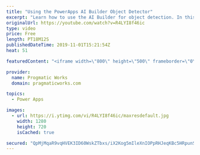 ```yaml
---
title: "Using the PowerApps AI Builder Object Detector"
excerpt: "Learn how to use the AI Builder for object detection. In this app build project, you'll see how to do automatic inventory by just taking pictures of what you want to inventory in PowerApps or Microsoft Flow.  Check out our great training at https://www.pragmaticworkstraining.com.   We love to build apps"
originalUrl: https://youtube.com/watch?v=R4LYI8f46ic
type: video
price: Free
length: PT18M12S
publishedDateTime: 2019-11-01T15:21:54Z
heat: 51

featuredContent: "<iframe width=\"800\" height=\"500\" frameborder=\"0\" src=\"https://www.youtube.com/embed/R4LYI8f46ic\" allow=\"accelerometer; autoplay; encrypted-media; gyroscope; picture-in-picture\" allowfullscreen></iframe>"

provider:
  name: Progmatic Works
  domain: pragmaticworks.com

topics:
  - Power Apps

images:
  - url: https://i.ytimg.com/vi/R4LYI8f46ic/maxresdefault.jpg
    width: 1280
    height: 720
    isCached: true

secured: "QpMjMqaR9vqHVEK3ID60WskZTbxs/iX2Kog5mIleXnIOPpRHJeqKBc5HRpunS8wjGDKNFztu+OFtP0cutZFmt8VAUeoj3T64QJgV4nVKB92H1rxmosxWd/9Uilz6HysD5QpboPc1AUSl4XnZgAQs/ueNQ8hF0T952incXmUInClLlhB7e9Um1U1Xpf+nsDJhzVfFHaJCbN81IZuRKK7VHEY9d3Qxn1DxzBVEduXPjbaIdHqq5e0G2869OMsK+DaSRM3kYoDdMJKYEX+BYgkwsIL4t3I7rBR6I+RvhVDq0QCPLKzT1+OG2BqiUO8rTCfIo3TeI6Jq7gkTGXfG+zQbTEMKoTNQq9A1bz2RjZNv9Di/vNA7DX4mPQDSm1IUy28nl4fEqEmsbbyiCKa+OzCYr8ASPb5hkLmf7CGg5PqvMxY=;cPQKgzuAq3173x6fSdkGkQ=="
---
```


